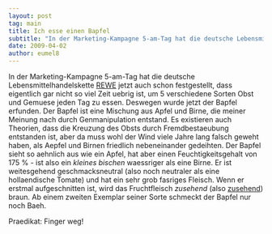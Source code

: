 ```yaml
---
layout: post
tag: main
title: Ich esse einen Bapfel
subtitle: "In der Marketing-Kampagne 5-am-Tag hat die deutsche Lebensmittelhandelskette REWE jetzt auch schon festgestellt, dass eigentlich gar nicht so viel Zeit uebrig ist, um 5 verschiedene Sorten Obst und Gemuese jeden Tag zu essen. Deswegen wurde jetzt der&hellip;"
date: 2009-04-02
author: eumel8
---
```


In der Marketing-Kampagne 5-am-Tag hat die deutsche Lebensmittelhandelskette <a href="http://www.rewe.de/index.php?id=4541">REWE</a> jetzt auch schon festgestellt, dass eigentlich gar nicht so viel Zeit uebrig ist, um 5 verschiedene Sorten Obst und Gemuese jeden Tag zu essen. Deswegen wurde jetzt der Bapfel erfunden. Der Bapfel ist eine Mischung aus Apfel und Birne, die meiner Meinung nach durch Genmanipulation entstand. Es existieren auch Theorien, dass die Kreuzung des Obsts durch Fremdbestaeubung entstanden ist, aber da muss wohl der Wind viele Jahre lang falsch geweht haben, als Aepfel und Birnen friedlich nebeneinander gedeihten.
Der Bapfel sieht so aehnlich aus wie ein Apfel, hat aber einen Feuchtigkeitsgehalt von 175 % - ist also ein <i>kleines bischen</i> waessriger als eine Birne. Er ist weitesgehend geschmacksneutral (also noch neutraler als eine hollaendische Tomate) und hat ein sehr grob fasriges Fleisch. Wenn er erstmal aufgeschnitten ist, wird das Fruchtfleisch <i>zusehend</i> (also <u>zusehend</u>) braun. Ab einem zweiten Exemplar seiner Sorte schmeckt der Bapfel nur noch Baeh.

Praedikat: Finger weg!
